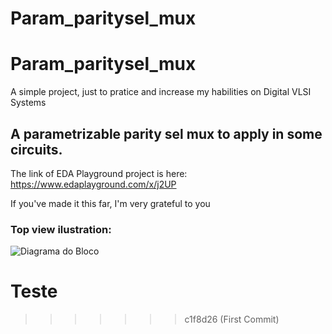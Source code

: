 # Param_paritysel_mux

# Param_paritysel_mux
A simple project, just to pratice and increase my habilities on Digital VLSI Systems

## A parametrizable parity sel mux to apply in some circuits.

The link of EDA Playground project is here:
https://www.edaplayground.com/x/j2UP

If you've made it this far, I'm very grateful to you 

### Top view ilustration:


![Diagrama do Bloco](topview.puml)

# Teste
>>>>>>> c1f8d26 (First Commit)
